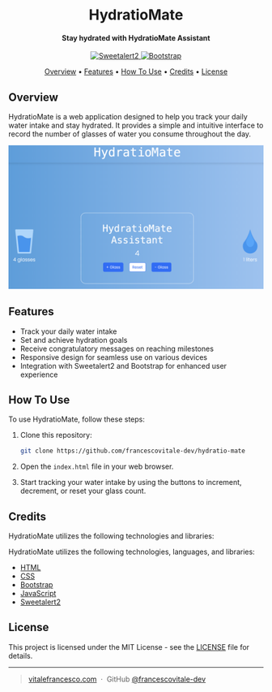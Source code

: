 <h1 align="center">
  HydratioMate
  <br>
</h1>

<h4 align="center">Stay hydrated with HydratioMate Assistant</h4>

<p align="center">
  <a href="https://cdn.jsdelivr.net/npm/sweetalert2@11.0.20/dist/sweetalert2.min.js">
    <img src="https://img.shields.io/badge/Sweetalert2-v11.0.20-orange"
         alt="Sweetalert2">
  </a>
  <a href="https://cdn.jsdelivr.net/npm/bootstrap@5.3.2/dist/js/bootstrap.min.js">
      <img src="https://img.shields.io/badge/Bootstrap-v5.3.2-blue"
           alt="Bootstrap">
  </a>
</p>

<p align="center">
  <a href="#overview">Overview</a> •
  <a href="#features">Features</a> •
  <a href="#how-to-use">How To Use</a> •
  <a href="#credits">Credits</a> •
  <a href="#license">License</a>
</p>

## Overview

HydratioMate is a web application designed to help you track your daily water intake and stay hydrated. It provides a simple and intuitive interface to record the number of glasses of water you consume throughout the day.

![screenshot](assets/images/screenshot.png)

## Features

- Track your daily water intake
- Set and achieve hydration goals
- Receive congratulatory messages on reaching milestones
- Responsive design for seamless use on various devices
- Integration with Sweetalert2 and Bootstrap for enhanced user experience

## How To Use

To use HydratioMate, follow these steps:

1. Clone this repository:

    ```bash
    git clone https://github.com/francescovitale-dev/hydratio-mate
    ```

2. Open the `index.html` file in your web browser.

3. Start tracking your water intake by using the buttons to increment, decrement, or reset your glass count.

## Credits

HydratioMate utilizes the following technologies and libraries:

HydratioMate utilizes the following technologies, languages, and libraries:

- [HTML](https://developer.mozilla.org/en-US/docs/Web/HTML)
- [CSS](https://developer.mozilla.org/en-US/docs/Web/CSS)
- [Bootstrap](https://getbootstrap.com/)
- [JavaScript](https://developer.mozilla.org/en-US/docs/Web/JavaScript)
- [Sweetalert2](https://sweetalert2.github.io/)



## License

This project is licensed under the MIT License - see the [LICENSE](LICENSE) file for details.

---

> [vitalefrancesco.com](https://www.vitalefrancesco.com) &nbsp;&middot;&nbsp;
> GitHub [@francescovitale-dev](https://github.com/francescovitale-dev)